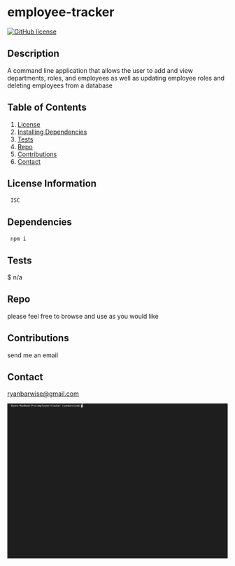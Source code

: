
  
  # employee-tracker
  
  [![GitHub license](https://img.shields.io/github/last-commit/ryanbarwise/employee-tracker)](https://github.com/ryanbarwise/employee-tracker)
   


  ## Description
 A command line application that allows the user to add and view departments, roles, and employees as well as updating employee roles and deleting employees from a database

  ## Table of Contents
  1. [License](#license)
  2. [Installing Dependencies](#dependencies)
  3. [Tests](#tests)
  3. [Repo](#repo)
  4. [Contributions](#contributions)
  5. [Contact](#contact)

  <a name = "license"></a>
  ## License Information
     ISC

  <a name = "dependencies"></a>
  ## Dependencies
     npm i

  <a name = "tests"></a>
  ## Tests
   $ n/a

  <a name = "repo"></a>
  ## Repo
  please feel free to browse and use as you would like

  <a name = "contributions"></a>
  ## Contributions 
   send me an email

  <a name = "contact"></a>
  ## Contact
  <ryanbarwise@gmail.com>

  ![](Assets/employee-tracker.gif)
  